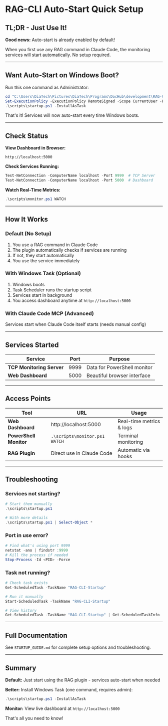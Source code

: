 # RAG-CLI Auto-Start Quick Setup

## TL;DR - Just Use It!

**Good news:** Auto-start is already enabled by default!

When you first use any RAG command in Claude Code, the monitoring services will start automatically. No setup required.

---

## Want Auto-Start on Windows Boot?

Run this one command as Administrator:

```powershell
cd "C:\Users\DiaTech\Pictures\DiaTech\Programs\DocHub\development\RAG-CLI"
Set-ExecutionPolicy -ExecutionPolicy RemoteSigned -Scope CurrentUser -Force
.\scripts\startup.ps1 -InstallAsTask
```

That's it! Services will now auto-start every time Windows boots.

---

## Check Status

**View Dashboard in Browser:**
```
http://localhost:5000
```

**Check Services Running:**
```powershell
Test-NetConnection -ComputerName localhost -Port 9999  # TCP Server
Test-NetConnection -ComputerName localhost -Port 5000  # Dashboard
```

**Watch Real-Time Metrics:**
```powershell
.\scripts\monitor.ps1 WATCH
```

---

## How It Works

### Default (No Setup)
1. You use a RAG command in Claude Code
2. The plugin automatically checks if services are running
3. If not, they start automatically
4. You use the service immediately

### With Windows Task (Optional)
1. Windows boots
2. Task Scheduler runs the startup script
3. Services start in background
4. You access dashboard anytime at `http://localhost:5000`

### With Claude Code MCP (Advanced)
Services start when Claude Code itself starts (needs manual config)

---

## Services Started

| Service | Port | Purpose |
|---------|------|---------|
| **TCP Monitoring Server** | 9999 | Data for PowerShell monitor |
| **Web Dashboard** | 5000 | Beautiful browser interface |

---

## Access Points

| Tool | URL | Usage |
|------|-----|-------|
| **Web Dashboard** | http://localhost:5000 | Real-time metrics & logs |
| **PowerShell Monitor** | `.\scripts\monitor.ps1 WATCH` | Terminal monitoring |
| **RAG Plugin** | Direct use in Claude Code | Automatic via hooks |

---

## Troubleshooting

### Services not starting?
```powershell
# Start them manually
.\scripts\startup.ps1

# With more details
.\scripts\startup.ps1 | Select-Object *
```

### Port in use error?
```powershell
# Find what's using port 9999
netstat -ano | findstr :9999
# Kill the process if needed
Stop-Process -Id <PID> -Force
```

### Task not running?
```powershell
# Check task exists
Get-ScheduledTask -TaskName "RAG-CLI-Startup"

# Run it manually
Start-ScheduledTask -TaskName "RAG-CLI-Startup"

# View history
Get-ScheduledTask -TaskName "RAG-CLI-Startup" | Get-ScheduledTaskInfo
```

---

## Full Documentation

See `STARTUP_GUIDE.md` for complete setup options and troubleshooting.

---

## Summary

**Default:** Just start using the RAG plugin - services auto-start when needed

**Better:** Install Windows Task (one command, requires admin):
```powershell
.\scripts\startup.ps1 -InstallAsTask
```

**Monitor:** View live dashboard at `http://localhost:5000`

That's all you need to know!
